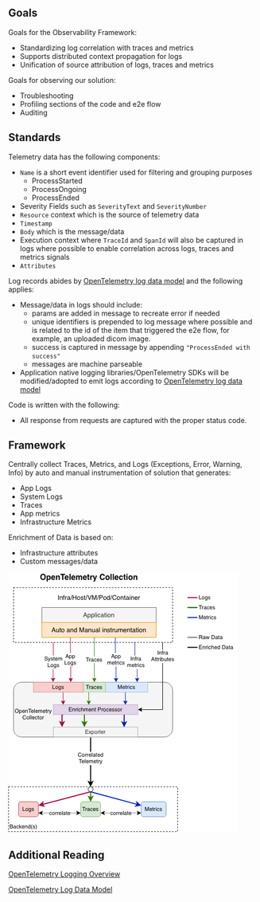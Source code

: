 ## Goals 

Goals for the Observability Framework: 
* Standardizing log correlation with traces and metrics 
* Supports distributed context propagation for logs
* Unification of source attribution of logs, traces and metrics 

Goals for observing our solution: 
* Troubleshooting
* Profiling sections of the code and e2e flow 
* Auditing  


## Standards

Telemetry data has the following components: 
* `Name` is a short event identifier used for filtering and grouping purposes 
    * ProcessStarted
    * ProcessOngoing
    * ProcessEnded 
* Severity Fields such as `SeverityText` and `SeverityNumber`
* `Resource` context which is the source of telemetry data
* `Timestamp`
* `Body` which is the message/data
* Execution context where `TraceId` and `SpanId` will also be captured in logs where possible to enable correlation across logs, traces and metrics signals
* `Attributes`

Log records abides by [OpenTelemetry log data model](https://github.com/open-telemetry/opentelemetry-specification/blob/master/specification/logs/data-model.md) and the following applies: 
* Message/data in logs should include: 
    * params are added in message to recreate error if needed
    * unique identifiers is prepended to log message where possible and is related to the id of the item that triggered the e2e flow, for example, an uploaded dicom image. 
    * success is captured in message by appending `"ProcessEnded with success"`
    * messages are machine parseable 
* Application native logging libraries/OpenTelemetry SDKs will be modified/adopted to emit logs according to [OpenTelemetry log data model](https://github.com/open-telemetry/opentelemetry-specification/blob/master/specification/logs/data-model.md)

Code is written with the following: 
* All response from requests are captured with the proper status code.
## Framework 

Centrally collect Traces, Metrics, and Logs (Exceptions, Error,  Warning, Info) by auto and manual instrumentation of solution that generates: 
* App Logs 
* System Logs 
* Traces 
* App metrics 
* Infrastructure Metrics 

Enrichment of Data is based on: 
* Infrastructure attributes
* Custom messages/data  

![framework](./img/unified-collection.png)

## Additional Reading 

[OpenTelemetry Logging Overview](https://github.com/open-telemetry/opentelemetry-specification/blob/master/specification/logs/overview.md)

[OpenTelemetry Log Data Model](https://github.com/open-telemetry/opentelemetry-specification/blob/master/specification/logs/data-model.md)